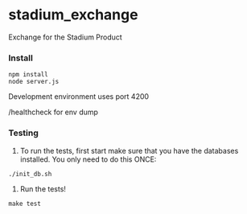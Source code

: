stadium_exchange
================

Exchange for the Stadium Product

### Install
```
npm install
node server.js
```

Development environment uses port 4200

/healthcheck for env dump

### Testing

1. To run the tests, first start make sure that you have the databases installed. You only need to do this ONCE:
```
./init_db.sh
```

1. Run the tests!
```
make test
```
